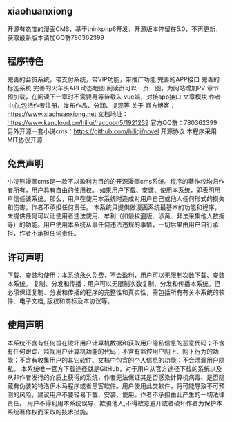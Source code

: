 ## xiaohuanxiong
开源有态度的漫画CMS，基于thinkphp6开发，开源版本停留在5.0，不再更新，获取最新版本请加QQ群780362399

## 程序特色
完善的会员系统，带支付系统，带VIP功能，带推广功能
完善的APP接口
完善的标签系统
完善的火车头API
动态地图
阅读页可以一页一图，为网站增加PV
章节预加载，在阅读下一章时不需要再等待载入
vue端，对接app接口
文章模块
作者中心,包括作者注册、发布作品、分润、提现等
关于
官方博客：https://www.xiaohuanxiong.net
文档地址：https://www.kancloud.cn/hiliqi/raccoon5/1921259
官方QQ群：780362399
另外开源一套小说cms：https://github.com/hiliqi/novel
开源协议
本程序采用MIT协议开源

## 免责声明
小浣熊漫画cms是一款不以盈利为目的的开源漫画cms系统。程序的著作权均归作者所有，用户具有自由的使用权。 如果用户下载、安装、使用本系统，即表明用户信任该系统。那么，用户在使用本系统时造成对用户自己或他人任何形式的损失和伤害，作者不承担任何责任。 本系统只提供做漫画系统最基本的功能和程序，未提供任何可以让使用者违法使用、牟利（如侵权盗版、涉黄、非法采集他人数据等）的功能。用户使用本系统从事任何违法违规的事情，一切后果由用户自行承担，作者不承担任何责任。

## 许可声明
下载、安装和使用：本系统永久免费，不会盈利，用户可以无限制次数下载、安装本系统。 复制、分发和传播：用户可以无限制次数复制、分发和传播本系统。但必须保证复制、分发和传播的程序的完整性和真实性，需包括所有有关本系统的软件、电子文档, 版权和商标及本协议等。

## 使用声明
本系统不含有任何旨在破坏用户计算机数据和获取用户隐私信息的恶意代码；不含有任何跟踪、监视用户计算机功能的代码；不含有监控用户网上、网下行为的功能；不含有收集用户的其它软件、文档中包含的个人信息的功能；不会泄漏用户隐私。 本系统唯一官方下载途径就是GitHub，对于用户从官方途径下载的系统以及从非作者发行的介质上获得的系统，作者无法保证其是否感染计算机病毒、是否隐藏有伪装的特洛伊木马程序或者黑客软件。用户使用此类软件，将可能导致不可预测的风险，建议用户不要轻易下载、安装、使用。作者不承担由此产生的一切法律责任。 用户不得利用本系统误导、欺骗他人;不得故意避开或者破坏作者为保护本系统著作权而采取的技术措施。
